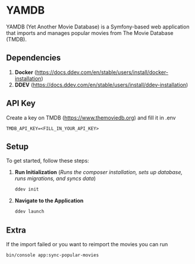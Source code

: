 
# YAMDB

YAMDB (Yet Another Movie Database) is a Symfony-based web application that imports and manages popular movies from The Movie Database (TMDB).

## Dependencies
1. **Docker** (https://docs.ddev.com/en/stable/users/install/docker-installation)
2. **DDEV** (https://docs.ddev.com/en/stable/users/install/ddev-installation)

## API Key
Create a key on TMDB (https://www.themoviedb.org) and fill it in .env
    
    TMDB_API_KEY=<FILL_IN_YOUR_API_KEY>

## Setup

To get started, follow these steps:

1. **Run Initialization** (*Runs the composer installation, sets up database, runs migrations, and syncs data*)
    ```bash
    ddev init
    ```

2. **Navigate to the Application**
    ```bash
    ddev launch
    ```

## Extra

If the import failed or you want to reimport the movies you can run

    bin/console app:sync-popular-movies
